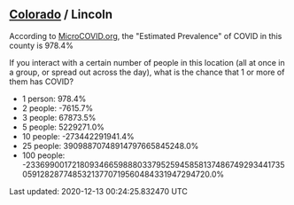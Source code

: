 
## [Colorado](/united-states/colorado) / Lincoln

According to [MicroCOVID.org](http://microcovid.org),
the "Estimated Prevalence" of COVID in this county is 978.4%

If you interact with a certain number of people in this location
(all at once in a group, or spread out across the day), what is the chance that
1 or more of them has COVID?

- 1 person: 978.4%
- 2 people: -7615.7%
- 3 people: 67873.5%
- 5 people: 5229271.0%
- 10 people: -273442291941.4%
- 25 people: 39098870748914797665845248.0%
- 100 people: -2336990017218093466598880337952594585813748674929344173505912828774853213770719560484331947294720.0%

Last updated: 2020-12-13 00:24:25.832470 UTC
